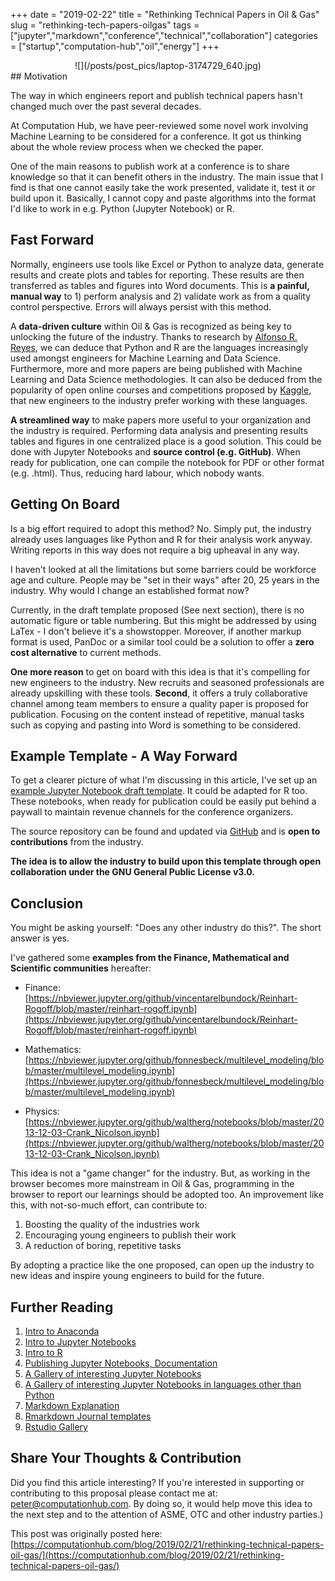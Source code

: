 +++
date = "2019-02-22"
title = "Rethinking Technical Papers in Oil & Gas"
slug = "rethinking-tech-papers-oilgas"
tags = ["jupyter","markdown","conference","technical","collaboration"]
categories = ["startup","computation-hub","oil","energy"]
+++
<center>
![](/posts/post_pics/laptop-3174729_640.jpg)
</center>
## Motivation

The way in which engineers report and publish technical papers hasn't changed much over the past several decades.

At Computation Hub, we have peer-reviewed some novel work involving Machine Learning to be considered for a conference. It got us thinking about the whole review process when we checked the paper.

One of the main reasons to publish work at a conference is to share knowledge so that it can benefit others in the industry. The main issue that I find is that one cannot easily take the work presented, validate it, test it or build upon it. Basically, I cannot copy and paste algorithms into the format I'd like to work in e.g. Python (Jupyter Notebook) or R.

## Fast Forward

Normally, engineers use tools like Excel or Python to analyze data, generate results and create plots and tables for reporting. These results are then transferred as tables and figures into Word documents. This is **a painful, manual way** to 1) perform analysis and 2) validate work as from a quality control perspective. Errors will always persist with this method.

A **data-driven culture** within Oil & Gas is recognized as being key to unlocking the future of the industry. Thanks to research by [Alfonso R. Reyes](https://www.linkedin.com/pulse/evolution-data-science-machine-learning-artificial-petroleum-reyes/), we can deduce that Python and R are the languages increasingly used amongst engineers for Machine Learning and Data Science. Furthermore, more and more papers are being published with Machine Learning and Data Science methodologies. It can also be deduced from the popularity of open online courses and competitions proposed by [Kaggle](https://www.kaggle.com/), that new engineers to the industry prefer working with these languages.

**A streamlined way** to make papers more useful to your organization and the industry is required. Performing data analysis and presenting results tables and figures in one centralized place is a good solution. This could be done with Jupyter Notebooks and **source control (e.g. GitHub)**. When ready for publication, one can compile the notebook for PDF or other format (e.g. .html). Thus, reducing hard labour, which nobody wants.

## Getting On Board

Is a big effort required to adopt this method? No. Simply put, the industry already uses languages like Python and R for their analysis work anyway. Writing reports in this way does not require a big upheaval in any way.

I haven't looked at all the limitations but some barriers could be workforce age and culture. People may be "set in their ways" after 20, 25 years in the industry. Why would I change an established format now?

Currently, in the draft template proposed (See next section), there is no automatic figure or table numbering. But this might be addressed by using LaTex - I don't believe it's a showstopper. Moreover, if another markup format is used, PanDoc or a similar tool could be a solution to offer a **zero cost alternative** to current methods.

**One more reason** to get on board with this idea is that it's compelling for new engineers to the industry. New recruits and seasoned professionals are already upskilling with these tools. **Second**, it offers a truly collaborative channel among team members to ensure a quality paper is proposed for publication. Focusing on the content instead of repetitive, manual tasks such as copying and pasting into Word is something to be considered.

## Example Template - A Way Forward

To get a clearer picture of what I'm discussing in this article, I've set up an [example Jupyter Notebook draft template](https://nbviewer.jupyter.org/github/peter-doherty/oil_gas_technical_paper_templates/blob/master/python/Technical_Paper_Template_Oil_Gas.ipynb). It could be adapted for R too. These notebooks, when ready for publication could be easily put behind a paywall to maintain revenue channels for the conference organizers.

The source repository can be found and updated via [GitHub](https://github.com/peter-doherty/oil_gas_technical_paper_templates) and is **open to contributions** from the industry.

**The idea is to allow the industry to build upon this template through open collaboration under the GNU General Public License v3.0.**

## Conclusion

You might be asking yourself: "Does any other industry do this?". The short answer is yes.

I've gathered some **examples from the Finance, Mathematical and Scientific communities** hereafter:

*   Finance: [https://nbviewer.jupyter.org/github/vincentarelbundock/Reinhart-Rogoff/blob/master/reinhart-rogoff.ipynb](https://nbviewer.jupyter.org/github/vincentarelbundock/Reinhart-Rogoff/blob/master/reinhart-rogoff.ipynb)

*   Mathematics: [https://nbviewer.jupyter.org/github/fonnesbeck/multilevel_modeling/blob/master/multilevel_modeling.ipynb](https://nbviewer.jupyter.org/github/fonnesbeck/multilevel_modeling/blob/master/multilevel_modeling.ipynb)

*   Physics: [https://nbviewer.jupyter.org/github/waltherg/notebooks/blob/master/2013-12-03-Crank_Nicolson.ipynb](https://nbviewer.jupyter.org/github/waltherg/notebooks/blob/master/2013-12-03-Crank_Nicolson.ipynb)

This idea is not a "game changer" for the industry. But, as working in the browser becomes more mainstream in Oil & Gas, programming in the browser to report our learnings should be adopted too. An improvement like this, with not-so-much effort, can contribute to:

1.  Boosting the quality of the industries work
2.  Encouraging young engineers to publish their work
3.  A reduction of boring, repetitive tasks

By adopting a practice like the one proposed, can open up the industry to new ideas and inspire young engineers to build for the future.

## Further Reading

1.  [Intro to Anaconda](https://www.anaconda.com/)
2.  [Intro to Jupyter Notebooks](https://www.youtube.com/watch?v=q_BzsPxwLOE)
3.  [Intro to R](https://www.youtube.com/watch?v=DNS7i2m4sB0)
4.  [Publishing Jupyter Notebooks, Documentation](https://ipypublish.readthedocs.io/en/latest/)
5.  [A Gallery of interesting Jupyter Notebooks](https://github.com/jupyter/jupyter/wiki/A-gallery-of-interesting-Jupyter-Notebooks)
6.  [A Gallery of interesting Jupyter Notebooks in languages other than Python](https://github.com/jupyter/jupyter/wiki/A-gallery-of-interesting-Jupyter-Notebooks#notebooks-in-languages-other-than-python)
7.  [Markdown Explanation](https://en.wikipedia.org/wiki/Markdown)
8.  [Rmarkdown Journal templates](https://github.com/rstudio/rticles/tree/master/inst/rmarkdown/templates/rjournal_article)
9.  [Rstudio Gallery](https://rmarkdown.rstudio.com/gallery.html)

## Share Your Thoughts & Contribution

Did you find this article interesting? If you're interested in supporting or contributing to this proposal please contact me at: peter@computationhub.com. By doing so, it would help move this idea to the next step and to the attention of ASME, OTC and other industry parties.)

This post was originally posted here: [https://computationhub.com/blog/2019/02/21/rethinking-technical-papers-oil-gas/](https://computationhub.com/blog/2019/02/21/rethinking-technical-papers-oil-gas/)